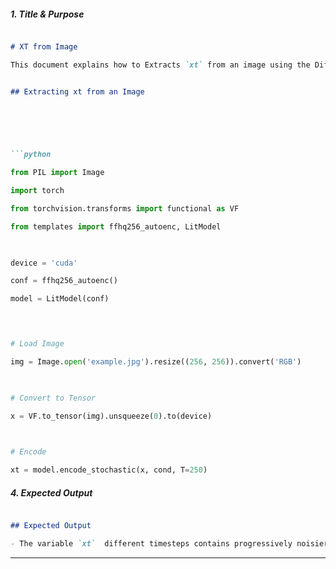 ##### **1. Title & Purpose**

```md

# XT from Image

This document explains how to Extracts `xt` from an image using the DiffAE model.

```


```md

## Extracting xt from an Image

  


  

```python

from PIL import Image

import torch

from torchvision.transforms import functional as VF

from templates import ffhq256_autoenc, LitModel

  

device = 'cuda'

conf = ffhq256_autoenc()

model = LitModel(conf)


  

# Load Image

img = Image.open('example.jpg').resize((256, 256)).convert('RGB')

  

# Convert to Tensor

x = VF.to_tensor(img).unsqueeze(0).to(device)

  

# Encode

xt = model.encode_stochastic(x, cond, T=250)

```

  

##### **4. Expected Output**

```md

## Expected Output

- The variable `xt`  different timesteps contains progressively noisier representations of the image.


```

  

---

  

